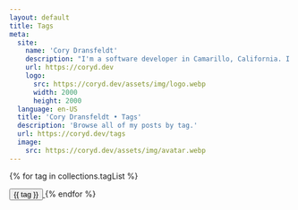 ```yaml
---
layout: default
title: Tags
meta:
  site:
    name: 'Cory Dransfeldt'
    description: "I'm a software developer in Camarillo, California. I enjoy hanging out with my beautiful family and 4 rescue dogs, technology, automation, music, writing, reading and tv and movies."
    url: https://coryd.dev
    logo:
      src: https://coryd.dev/assets/img/logo.webp
      width: 2000
      height: 2000
  language: en-US
  title: 'Cory Dransfeldt • Tags'
  description: 'Browse all of my posts by tag.'
  url: https://coryd.dev/tags
  image:
    src: https://coryd.dev/assets/img/avatar.webp
---
```


{% for tag in collections.tagList %}

<span>
  <a href="/tags/{{ tag }}" class="!no-underline">
    <button class="tag--button">
      {{ tag }}
    </button>
  </a>
</span>
{% endfor %}
